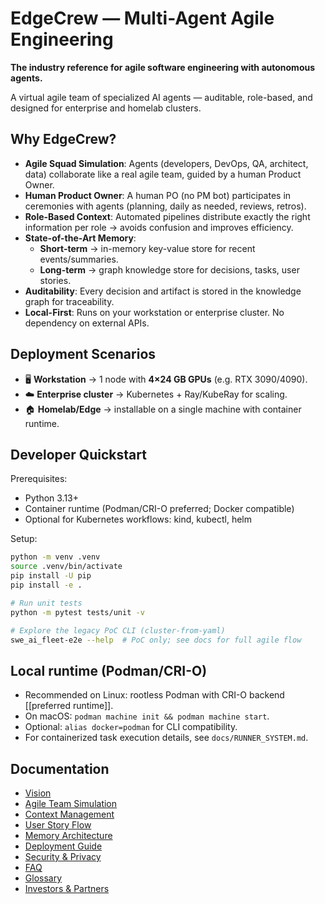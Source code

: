 # EdgeCrew — Multi-Agent Agile Engineering

**The industry reference for agile software engineering with autonomous agents.**

A virtual agile team of specialized AI agents — auditable, role-based, and designed for enterprise and homelab clusters.

## Why EdgeCrew?

- **Agile Squad Simulation**: Agents (developers, DevOps, QA, architect, data) collaborate like a real agile team, guided by a human Product Owner.
- **Human Product Owner**: A human PO (no PM bot) participates in ceremonies with agents (planning, daily as needed, reviews, retros).
- **Role-Based Context**: Automated pipelines distribute exactly the right information per role → avoids confusion and improves efficiency.
- **State-of-the-Art Memory**:
  - **Short-term** → in-memory key-value store for recent events/summaries.
  - **Long-term** → graph knowledge store for decisions, tasks, user stories.
- **Auditability**: Every decision and artifact is stored in the knowledge graph for traceability.
- **Local-First**: Runs on your workstation or enterprise cluster. No dependency on external APIs.

## Deployment Scenarios

- 🖥️ **Workstation** → 1 node with **4×24 GB GPUs** (e.g. RTX 3090/4090).
- ☁️ **Enterprise cluster** → Kubernetes + Ray/KubeRay for scaling.
- 🏠 **Homelab/Edge** → installable on a single machine with container runtime.

## Developer Quickstart

Prerequisites:

- Python 3.13+
- Container runtime (Podman/CRI-O preferred; Docker compatible)
- Optional for Kubernetes workflows: kind, kubectl, helm

Setup:

```bash
python -m venv .venv
source .venv/bin/activate
pip install -U pip
pip install -e .

# Run unit tests
python -m pytest tests/unit -v

# Explore the legacy PoC CLI (cluster-from-yaml)
swe_ai_fleet-e2e --help  # PoC only; see docs for full agile flow
```

## Local runtime (Podman/CRI-O)

- Recommended on Linux: rootless Podman with CRI-O backend [[preferred runtime]].
- On macOS: `podman machine init && podman machine start`.
- Optional: `alias docker=podman` for CLI compatibility.
- For containerized task execution details, see `docs/RUNNER_SYSTEM.md`.

## Documentation

- [Vision](docs/VISION.md)
- [Agile Team Simulation](docs/AGILE_TEAM.md)
- [Context Management](docs/CONTEXT_MANAGEMENT.md)
- [User Story Flow](docs/USER_STORY_FLOW.md)
- [Memory Architecture](docs/MEMORY_ARCH.md)
- [Deployment Guide](docs/DEPLOYMENT.md)
- [Security & Privacy](docs/SECURITY_PRIVACY.md)
- [FAQ](docs/FAQ.md)
- [Glossary](docs/GLOSSARY.md)
- [Investors & Partners](docs/INVESTORS.md)

